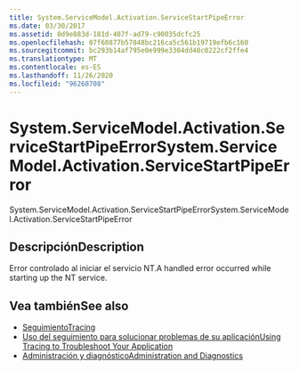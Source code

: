 ```yaml
---
title: System.ServiceModel.Activation.ServiceStartPipeError
ms.date: 03/30/2017
ms.assetid: 0d9e883d-181d-407f-ad79-c90035dcfc25
ms.openlocfilehash: 07f60877b57848bc216ca5c561b19719efb6c160
ms.sourcegitcommit: bc293b14af795e0e999e3304dd40c0222cf2ffe4
ms.translationtype: MT
ms.contentlocale: es-ES
ms.lasthandoff: 11/26/2020
ms.locfileid: "96268708"
---
```

# <a name="systemservicemodelactivationservicestartpipeerror"></a><span data-ttu-id="0a8a7-102">System.ServiceModel.Activation.ServiceStartPipeError</span><span class="sxs-lookup"><span data-stu-id="0a8a7-102">System.ServiceModel.Activation.ServiceStartPipeError</span></span>

<span data-ttu-id="0a8a7-103">System.ServiceModel.Activation.ServiceStartPipeError</span><span class="sxs-lookup"><span data-stu-id="0a8a7-103">System.ServiceModel.Activation.ServiceStartPipeError</span></span>  
  
## <a name="description"></a><span data-ttu-id="0a8a7-104">Descripción</span><span class="sxs-lookup"><span data-stu-id="0a8a7-104">Description</span></span>  

 <span data-ttu-id="0a8a7-105">Error controlado al iniciar el servicio NT.</span><span class="sxs-lookup"><span data-stu-id="0a8a7-105">A handled error occurred while starting up the NT service.</span></span>  
  
## <a name="see-also"></a><span data-ttu-id="0a8a7-106">Vea también</span><span class="sxs-lookup"><span data-stu-id="0a8a7-106">See also</span></span>

- [<span data-ttu-id="0a8a7-107">Seguimiento</span><span class="sxs-lookup"><span data-stu-id="0a8a7-107">Tracing</span></span>](index.md)
- [<span data-ttu-id="0a8a7-108">Uso del seguimiento para solucionar problemas de su aplicación</span><span class="sxs-lookup"><span data-stu-id="0a8a7-108">Using Tracing to Troubleshoot Your Application</span></span>](using-tracing-to-troubleshoot-your-application.md)
- [<span data-ttu-id="0a8a7-109">Administración y diagnóstico</span><span class="sxs-lookup"><span data-stu-id="0a8a7-109">Administration and Diagnostics</span></span>](../index.md)
